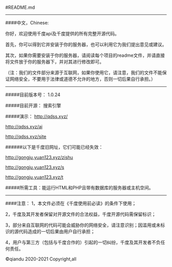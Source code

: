 #README.md
***
####中文，Chinese:

你好，欢迎使用千度api及千度提供的所有完整开源代码。

首先，你可以得到它并安装于你的服务器，也可以利用它为我们提出意见或建议。

其次，如果你需要安装于你的服务器，请阅读每个项目的readme文件，并请直接将文件放于你的服务器下，并对其进行修改即可。

（注：我们的文件部分来源于互联网，如果你使用它，请注意，我们的文件不能保证网络安全，不要用于法律或道德不允许的地方，否则一切后果自行承担。）
***
#####目前版本号：
1.0.24

#####目前开源：
搜索引擎

#####演示：
http://qdss.xyz/

http://qdss.xyz/ai

http://qdss.xyz/site

######以下是千度旧网址，它们可能已经失效：

http://gongju.yuan123.xyz/zishu

http://gongju.yuan123.xyz/s

http://gongju.yuan123.xyz/t

#####所需工具：能运行HTML和PHP且带有数据库的服务器或主机空间。
***
####注意：
1，本文件必须在《千度使用前必读》的条件下使用；

2，千度及其开发者保留对开源文件的合法权益，千度开源代码需保留标识；

3，部分来自互联网的代码可能会威胁你的网络安全，请注意识别；因滥用或未标识的源代码造成的一切后果由用户自行承担；

4，用户与第三方（包括与千度合作的）引起的一切纠纷，千度及其开发者不负任何责任。

©qiandu 2020-2021 Copyright,all
